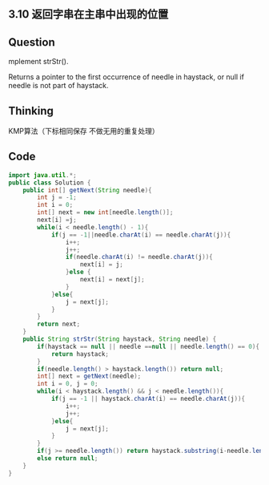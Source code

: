 ## 3.10 返回字串在主串中出现的位置



## Question

mplement strStr().

Returns a pointer to the first occurrence of needle in haystack, or null if needle is not part of haystack.



## Thinking

KMP算法（下标相同保存 不做无用的重复处理）



## Code

```java
import java.util.*;
public class Solution {
    public int[] getNext(String needle){
        int j = -1;
        int i = 0;
        int[] next = new int[needle.length()];
        next[i] =j;
        while(i < needle.length() - 1){
            if(j == -1||needle.charAt(i) == needle.charAt(j)){
                i++;
                j++;
                if(needle.charAt(i) != needle.charAt(j)){
                    next[i] = j;
                }else {
                    next[i] = next[j];
                }
            }else{
                j = next[j];
            }
        }
        return next;
    }
    public String strStr(String haystack, String needle) {
        if(haystack == null || needle ==null || needle.length() == 0){
            return haystack;
        }
        if(needle.length() > haystack.length()) return null;
        int[] next = getNext(needle);
        int i = 0, j = 0;
        while(i < haystack.length() && j < needle.length()){
            if(j == -1 || haystack.charAt(i) == needle.charAt(j)){
                i++;
                j++;
            }else{
                j = next[j];
            }
        }
        if(j >= needle.length()) return haystack.substring(i-needle.length());
        else return null;
    }
}
```



